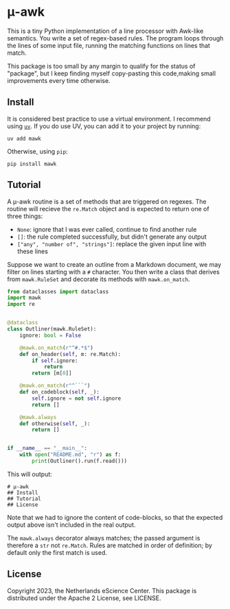 # μ-awk
This is a tiny Python implementation of a line processor with Awk-like semantics. You write a set of regex-based rules. The program loops through the lines of some input file, running the matching functions on lines that match.

This package is too small by any margin to qualify for the status of "package", but I keep finding myself copy-pasting this code,making small improvements every time otherwise.

## Install
It is considered best practice to use a virtual environment. I recommend using [`uv`](https://docs.astral.sh/uv/). If you do use UV, you can add it to your project by running:

```
uv add mawk
```

Otherwise, using `pip`:

```
pip install mawk
```

## Tutorial
A μ-awk routine is a set of methods that are triggered on regexes. The routine will recieve the `re.Match` object and is expected to return one of three things:

* `None`: ignore that I was ever called, continue to find another rule
* `[]`: the rule completed successfully, but didn't generate any output
* `["any", "number of", "strings"]`: replace the given input line with these lines

Suppose we want to create an outline from a Markdown document, we may filter on lines starting with a `#` character.
You then write a class that derives from `mawk.RuleSet` and decorate its methods with `mawk.on_match`.

```python
from dataclasses import dataclass
import mawk
import re


@dataclass
class Outliner(mawk.RuleSet):
    ignore: bool = False

    @mawk.on_match(r"^#.*$")
    def on_header(self, m: re.Match):
        if self.ignore:
            return
        return [m[0]]

    @mawk.on_match(r"^```")
    def on_codeblock(self, _):
        self.ignore = not self.ignore
        return []

    @mawk.always
    def otherwise(self, _):
        return []


if __name__ == "__main__":
    with open("README.md", "r") as f:
        print(Outliner().run(f.read()))
```

This will output:

```
# μ-awk
## Install
## Tutorial
## License
```

Note that we had to ignore the content of code-blocks, so that the expected output above isn't included in the real output.

The `mawk.always` decorator always matches; the passed argument is therefore a `str` not `re.Match`. Rules are matched in order of definition; by default only the first match is used.

## License
Copyright 2023, the Netherlands eScience Center.
This package is distributed under the Apache 2 License, see LICENSE.
